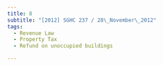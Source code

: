 ```yaml
---
title: 8
subtitle: "[2012] SGHC 237 / 28\_November\_2012"
tags:
  - Revenue Law
  - Property Tax
  - Refund on unoccupied buildings

---
```


